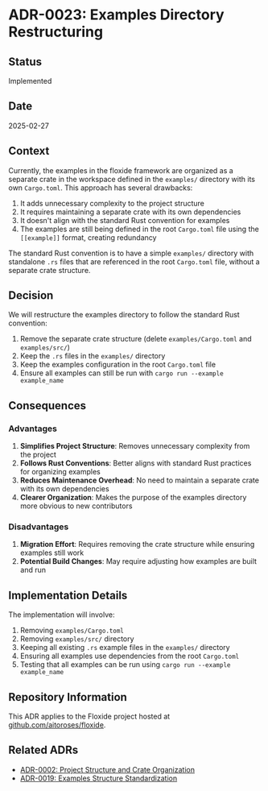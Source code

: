 # ADR-0023: Examples Directory Restructuring

## Status

Implemented

## Date

2025-02-27

## Context

Currently, the examples in the floxide framework are organized as a separate crate in the workspace defined in the `examples/` directory with its own `Cargo.toml`. This approach has several drawbacks:

1. It adds unnecessary complexity to the project structure
2. It requires maintaining a separate crate with its own dependencies
3. It doesn't align with the standard Rust convention for examples
4. The examples are still being defined in the root `Cargo.toml` file using the `[[example]]` format, creating redundancy

The standard Rust convention is to have a simple `examples/` directory with standalone `.rs` files that are referenced in the root `Cargo.toml` file, without a separate crate structure.

## Decision

We will restructure the examples directory to follow the standard Rust convention:

1. Remove the separate crate structure (delete `examples/Cargo.toml` and `examples/src/`)
2. Keep the `.rs` files in the `examples/` directory
3. Keep the examples configuration in the root `Cargo.toml` file
4. Ensure all examples can still be run with `cargo run --example example_name`

## Consequences

### Advantages

1. **Simplifies Project Structure**: Removes unnecessary complexity from the project
2. **Follows Rust Conventions**: Better aligns with standard Rust practices for organizing examples
3. **Reduces Maintenance Overhead**: No need to maintain a separate crate with its own dependencies
4. **Clearer Organization**: Makes the purpose of the examples directory more obvious to new contributors

### Disadvantages

1. **Migration Effort**: Requires removing the crate structure while ensuring examples still work
2. **Potential Build Changes**: May require adjusting how examples are built and run

## Implementation Details

The implementation will involve:

1. Removing `examples/Cargo.toml`
2. Removing `examples/src/` directory
3. Keeping all existing `.rs` example files in the `examples/` directory
4. Ensuring all examples use dependencies from the root `Cargo.toml`
5. Testing that all examples can be run using `cargo run --example example_name`

## Repository Information

This ADR applies to the Floxide project hosted at [github.com/aitoroses/floxide](https://github.com/aitoroses/floxide).

## Related ADRs

- [ADR-0002: Project Structure and Crate Organization](0002-project-structure-and-crate-organization.md)
- [ADR-0019: Examples Structure Standardization](0019-examples-structure-standardization.md)
